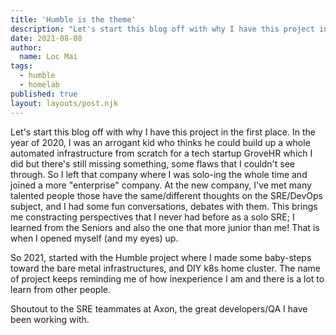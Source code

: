 ```yaml
---
title: 'Humble is the theme'
description: "Let's start this blog off with why I have this project in the first place."
date: 2021-08-08
author:
  name: Loc Mai
tags:
  - humble
  - homelab
published: true
layout: layouts/post.njk
---
```



Let's start this blog off with why I have this project in the first place. In the year of 2020, I was an arrogant kid who thinks he could build up a whole automated infrastructure from scratch for a tech startup GroveHR which I did but there's still missing something, some flaws that I couldn't see through. So I left that company where I was solo-ing the whole time and joined a more "enterprise" company. At the new company, I've met many talented people those have the same/different thoughts on the SRE/DevOps subject, and I had some fun conversations, debates with them. This brings me constracting perspectives that I never had before as a solo SRE; I learned from the Seniors and also the one that more junior than me! That is when I opened myself (and my eyes) up.

So 2021, started with the Humble project where I made some baby-steps toward the bare metal infrastructures, and DIY k8s home cluster. The name of project keeps reminding me of how inexperience I am and there is a lot to learn from other people.

Shoutout to the SRE teammates at Axon, the great developers/QA I have been working with.